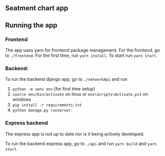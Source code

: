 ## Seatment chart app


## Running the app

### Frontend

The app uses yarn for frontend package management. For the frontend, go to `./frontend`. For the first time, run `yarn install`. To start run `yarn start`.

### Backend:

To run the backend django app, go to `./networkApi` and run

1. `python -m venv env` [for first time setup]
2. `source env/bin/activate` on linux or `env\Scripts\Activate.ps1` on windows
3. `pip install -r requirements.txt`
4. `python manage.py runserver`.

### Express backend

The express app is not up to date nor is it being actively developed.

To run the backend express app, go to `./api` and run `yarn build` and `yarn start`.
